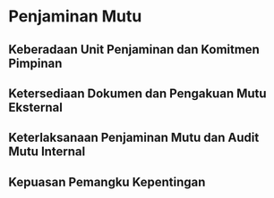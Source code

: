 # Penjaminan Mutu

## Keberadaan Unit Penjaminan dan Komitmen Pimpinan

<!--@include: ../indikator/64.md-->

## Ketersediaan Dokumen dan Pengakuan Mutu Eksternal

<!--@include: ../indikator/65.md-->

## Keterlaksanaan Penjaminan Mutu dan Audit Mutu Internal

<!--@include: ../indikator/66.md-->

## Kepuasan Pemangku Kepentingan

<!--@include: ../indikator/67.md-->
